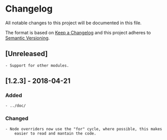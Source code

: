 # Changelog
All notable changes to this project will be documented in this file.

The format is based on [Keep a Changelog](http://keepachangelog.com/en/1.0.0/)
and this project adheres to [Semantic Versioning](https://semver.org/).


## [Unreleased]

	- Support for other modules.


## [1.2.3] - 2018-04-21
### Added

	- ../doc/

### Changed

	- Node overriders now use the "for" cycle, where possible, this makes
		easier to read and mantain the code.
